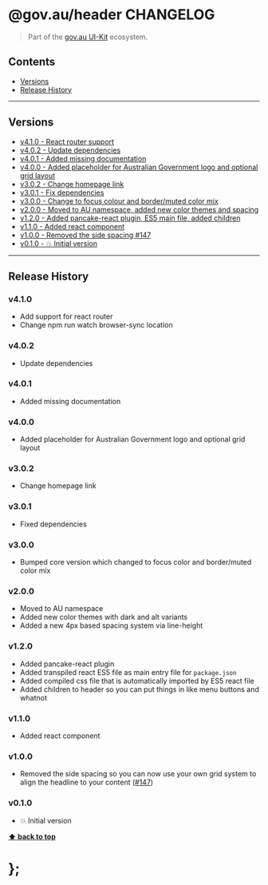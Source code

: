 @gov.au/header CHANGELOG
======================

> Part of the [gov.au UI-Kit](https://github.com/govau/uikit/) ecosystem.


## Contents

* [Versions](#install)
* [Release History](#release-history)


----------------------------------------------------------------------------------------------------------------------------------------------------------------


## Versions

* [v4.1.0 - React router support](#v410)
* [v4.0.2 - Update dependencies](#v402)
* [v4.0.1 - Added missing documentation](#v401)
* [v4.0.0 - Added placeholder for Australian Government logo and optional grid layout](#v400)
* [v3.0.2 - Change homepage link](#v302)
* [v3.0.1 - Fix dependencies](#v301)
* [v3.0.0 - Change to focus colour and border/muted color mix](#v300)
* [v2.0.0 - Moved to AU namespace, added new color themes and spacing](#v200)
* [v1.2.0 - Added pancake-react plugin, ES5 main file, added children](#v120)
* [v1.1.0 - Added react component](#v110)
* [v1.0.0 - Removed the side spacing #147](#v100)
* [v0.1.0 - 💥 Initial version](#v010)


----------------------------------------------------------------------------------------------------------------------------------------------------------------


## Release History

### v4.1.0

- Add support for react router
- Change npm run watch browser-sync location


### v4.0.2

- Update dependencies


### v4.0.1

- Added missing documentation


### v4.0.0

- Added placeholder for Australian Government logo and optional grid layout


### v3.0.2

- Change homepage link


### v3.0.1

- Fixed dependencies


### v3.0.0

- Bumped core version which changed to focus color and border/muted color mix


### v2.0.0

- Moved to AU namespace
- Added new color themes with dark and alt variants
- Added a new 4px based spacing system via line-height


### v1.2.0

- Added pancake-react plugin
- Added transpiled react ES5 file as main entry file for `package.json`
- Added compiled css file that is automatically imported by ES5 react file
- Added children to header so you can put things in like menu buttons and whatnot


### v1.1.0

- Added react component


### v1.0.0

- Removed the side spacing so you can now use your own grid system to align the headline to your content
	([#147](https://github.com/govau/uikit/issues/147))


### v0.1.0

- 💥 Initial version


**[⬆ back to top](#contents)**


# };
